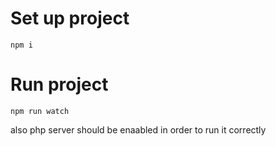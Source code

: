 # Set up project

`npm i`

# Run project

`npm run watch`

also php server should be enaabled in order to run it correctly
